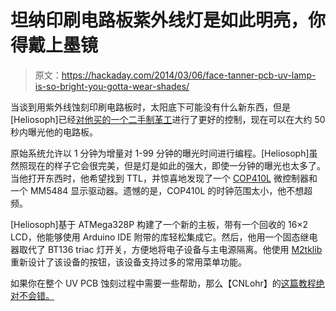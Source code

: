 # 坦纳印刷电路板紫外线灯是如此明亮，你得戴上墨镜

> 原文：<https://hackaday.com/2014/03/06/face-tanner-pcb-uv-lamp-is-so-bright-you-gotta-wear-shades/>

当谈到用紫外线蚀刻印刷电路板时，太阳底下可能没有什么新东西，但是[Heliosoph]已经[对他买的一个二手制革工](http://heliosoph.mit-links.info/face-tanner-pcb-uv-lamp/)进行了更好的控制，现在可以在大约 50 秒内曝光他的电路板。

原始系统允许以 1 分钟为增量对 1-99 分钟的曝光时间进行编程。[Heliosoph]虽然照现在的样子它会很完美，但是灯是如此的强大，即使一分钟的曝光也太多了。当他打开东西时，他希望找到 TTL，并惊喜地发现了一个 [COP410L](http://pdf.datasheetcatalog.com/datasheet/nationalsemiconductor/DS006919.PDF) 微控制器和一个 MM5484 显示驱动器。遗憾的是，COP410L 的时钟范围太小，他不想超频。

[Heliosoph]基于 ATMega328P 构建了一个新的主板，带有一个回收的 16×2 LCD，他能够使用 Arduino IDE 附带的库轻松集成它。然后，他用一个固态继电器取代了 BT136 triac 灯开关，方便地将电子设备与主电源隔离。他使用 [M2tklib](http://code.google.com/p/m2tklib/) 重新设计了该设备的按钮，该设备支持过多的常用菜单功能。

如果你在整个 UV PCB 蚀刻过程中需要一些帮助，那么【CNLohr】的[这篇教程绝对不会错。](http://hackaday.com/2014/01/31/cnlohr-demos-his-photoetch-pcb-process/)